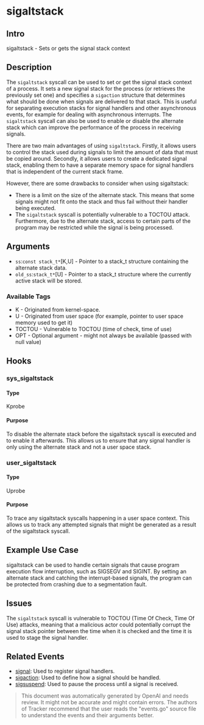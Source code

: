 
# sigaltstack

## Intro
sigaltstack - Sets or gets the signal stack context

## Description
The `sigaltstack` syscall can be used to set or get the signal stack context of a process. It sets a new signal stack for the process (or retrieves the previously set one) and specifies a `sigaction` structure that determines what should be done when signals are delivered to that stack. This is useful for separating execution stacks for signal handlers and other asynchronous events, for example for dealing with asynchronous interrupts. The `sigaltstack` syscall can also be used to enable or disable the alternate stack which can improve the performance of the process in receiving signals.

There are two main advantages of using `sigaltstack`. Firstly, it allows users to control the stack used during signals to limit the amount of data that must be copied around. Secondly, it allows users to create a dedicated signal stack, enabling them to have a separate memory space for signal handlers that is independent of the current stack frame.

However, there are some drawbacks to consider when using sigaltstack:

* There is a limit on the size of the alternate stack. This means that some signals might not fit onto the stack and thus fail without their handler being executed.
* The `sigaltstack` syscall is potentially vulnerable to a TOCTOU attack. Furthermore, due to the alternate stack, access to certain parts of the program may be restricted while the signal is being processed.

## Arguments
* `ss`:`const stack_t*`[K,U] - Pointer to a stack_t structure containing the alternate stack data.
* `old_ss`:`stack_t*`[U] - Pointer to a stack_t structure where the currently active stack will be stored.

### Available Tags
* K - Originated from kernel-space.
* U - Originated from user space (for example, pointer to user space memory used to get it)
* TOCTOU - Vulnerable to TOCTOU (time of check, time of use)
* OPT - Optional argument - might not always be available (passed with null value)

## Hooks
### sys_sigaltstack
#### Type
Kprobe
#### Purpose
To disable the alternate stack before the sigaltstack syscall is executed and to enable it afterwards. This allows us to ensure that any signal handler is only using the alternate stack and not a user space stack.

### user_sigaltstack
#### Type
Uprobe
#### Purpose
To trace any sigaltstack syscalls happening in a user space context. This allows us to track any attempted signals that might be generated as a result of the sigaltstack syscall.

## Example Use Case
sigaltstack can be used to handle certain signals that cause program execution flow interruption, such as SIGSEGV and SIGINT. By setting an alternate stack and catching the interrupt-based signals, the program can be protected from crashing due to a segmentation fault.

## Issues
The `sigaltstack` syscall is vulnerable to TOCTOU (Time Of Check, Time Of Use) attacks, meaning that a malicious actor could potentially corrupt the signal stack pointer between the time when it is checked and the time it is used to stage the signal handler.

## Related Events
* [signal](https://linux.die.net/man/2/signal): Used to register signal handlers.
* [sigaction](https://linux.die.net/man/2/sigaction): Used to define how a signal should be handled. 
* [sigsuspend](https://linux.die.net/man/2/sigsuspend): Used to pause the process until a signal is received.

> This document was automatically generated by OpenAI and needs review. It might
> not be accurate and might contain errors. The authors of Tracker recommend that
> the user reads the "events.go" source file to understand the events and their
> arguments better.
